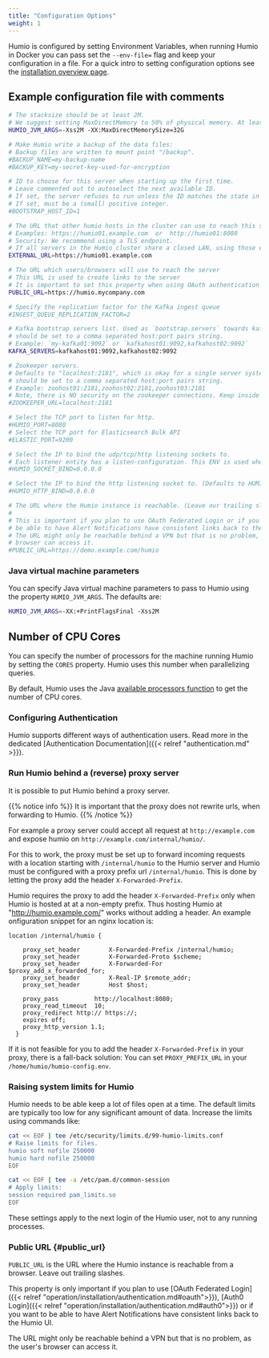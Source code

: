 ```yaml
---
title: "Configuration Options"
weight: 1
---
```


Humio is configured by setting Environment Variables, when running Humio in Docker you can pass
set the `--env-file=` flag and keep your configuration in a file.
For a quick intro to setting configuration options see the [installation overview page](/operation/installation).


## Example configuration file with comments

```bash
# The stacksize should be at least 2M.
# We suggest setting MaxDirectMemory to 50% of physical memory. At least 2G required.
HUMIO_JVM_ARGS=-Xss2M -XX:MaxDirectMemorySize=32G

# Make Humio write a backup of the data files:
# Backup files are written to mount point "/backup".
#BACKUP_NAME=my-backup-name
#BACKUP_KEY=my-secret-key-used-for-encryption

# ID to choose for this server when starting up the first time.
# Leave commented out to autoselect the next available ID.
# If set, the server refuses to run unless the ID matches the state in data.
# If set, must be a (small) positive integer.
#BOOTSTRAP_HOST_ID=1

# The URL that other humio hosts in the cluster can use to reach this server. Required.
# Examples: https://humio01.example.com  or  http://humio01:8080
# Security: We recommend using a TLS endpoint.
# If all servers in the Humio cluster share a closed LAN, using those endpoints may be okay.
EXTERNAL_URL=https://humio01.example.com

# The URL which users/browsers will use to reach the server
# This URL is used to create links to the server
# It is important to set this property when using OAuth authentication or alerts
PUBLIC_URL=https://humio.mycompany.com

# Specify the replication factor for the Kafka ingest queue
#INGEST_QUEUE_REPLICATION_FACTOR=2

# Kafka bootstrap servers list. Used as `bootstrap.servers` towards kafka.
# should be set to a comma separated host:port pairs string.
# Example: `my-kafka01:9092` or `kafkahost01:9092,kafkahost02:9092`
KAFKA_SERVERS=kafkahost01:9092,kafkahost02:9092

# Zookeeper servers.
# Defaults to "localhost:2181", which is okay for a single server system, but
# should be set to a comma separated host:port pairs string.
# Example: zoohost01:2181,zoohost02:2181,zoohost03:2181
# Note, there is NO security on the zookeeper connections. Keep inside trusted LAN.
#ZOOKEEPER_URL=localhost:2181

# Select the TCP port to listen for http.
#HUMIO_PORT=8080
# Select the TCP port for Elasticsearch Bulk API
#ELASTIC_PORT=9200

# Select the IP to bind the udp/tcp/http listening sockets to.
# Each listener entity has a listen-configuration. This ENV is used when that is not set.
#HUMIO_SOCKET_BIND=0.0.0.0

# Select the IP to bind the http listening socket to. (Defaults to HUMIO_SOCKET_BIND)
#HUMIO_HTTP_BIND=0.0.0.0

# The URL where the Humio instance is reachable. (Leave our trailing slashes)
#
# This is important if you plan to use OAuth Federated Login or if you want to
# be able to have Alert Notifications have consistent links back to the Humio UI.
# The URL might only be reachable behind a VPN but that is no problem, as a
# browser can access it.
#PUBLIC_URL=https://demo.example.com/humio
```

### Java virtual machine parameters
You can specify Java virtual machine parameters to pass to Humio using the property `HUMIO_JVM_ARGS`. The defaults are:
```bash
HUMIO_JVM_ARGS=-XX:+PrintFlagsFinal -Xss2M
```

## Number of CPU Cores
You can specify the number of processors for the machine running Humio by setting the `CORES` property.
Humio uses this number when parallelizing queries.

By default, Humio uses the Java [available processors function](https://docs.oracle.com/javase/8/docs/api/java/lang/Runtime.html#availableProcessors--) to get the number of CPU cores.

### Configuring Authentication

Humio supports different ways of authentication users. Read more in the dedicated [Authentication Documentation]({{< relref "authentication.md" >}}).

### Run Humio behind a (reverse) proxy server
It is possible to put Humio behind a proxy server.

{{% notice info %}}
It is important that the proxy does not rewrite urls, when forwarding to Humio.
{{% /notice %}}

For example a proxy server could accept all request at `http://example.com` and expose humio on `http://example.com/internal/humio/`.

For this to work, the proxy must be set up to forward incoming requests with a location starting with `/internal/humio` to the Humio server and
Humio must be configured with a proxy prefix url `/internal/humio`. This is done by letting the proxy add the header `X-Forwarded-Prefix`.

Humio requires the proxy to add the header `X-Forwarded-Prefix` only when Humio is hosted at at a non-empty prefix.
Thus hosting Humio at "http://humio.example.com/" works without adding a header. An example onfiguration snippet for an nginx location is:

```nginx
location /internal/humio {

    proxy_set_header        X-Forwarded-Prefix /internal/humio;
    proxy_set_header        X-Forwarded-Proto $scheme;
    proxy_set_header        X-Forwarded-For $proxy_add_x_forwarded_for;
    proxy_set_header        X-Real-IP $remote_addr;
    proxy_set_header        Host $host;

    proxy_pass          http://localhost:8080;
    proxy_read_timeout  10;
    proxy_redirect http:// https://;
    expires off;
    proxy_http_version 1.1;
  }
```

If it is not feasible for you to add the header `X-Forwarded-Prefix` in your proxy, there is a fall-back solution: You can set `PROXY_PREFIX_URL` in your `/home/humio/humio-config.env`.

### Raising system limits for Humio

Humio needs to be able keep a lot of files open at a time. The default limits are typically too low for any significant amount of data. Increase the limits using commands like:

```bash
cat << EOF | tee /etc/security/limits.d/99-humio-limits.conf
# Raise limits for files.
humio soft nofile 250000
humio hard nofile 250000
EOF

cat << EOF | tee -a /etc/pam.d/common-session
# Apply limits:
session required pam_limits.so
EOF
```

These settings apply to the next login of the Humio user, not to any running processes.

### Public URL {#public_url}

`PUBLIC_URL` is the URL where the Humio instance is reachable from a browser.
Leave out trailing slashes.

This property is only important if you plan to use [OAuth Federated Login]({{< relref "operation/installation/authentication.md#oauth">}}), [Auth0 Login]({{< relref "operation/installation/authentication.md#auth0">}}) or if you want to be able to have Alert Notifications have consistent links back to the Humio UI.

The URL might only be reachable behind a VPN but that is no problem, as the user's
browser can access it.
